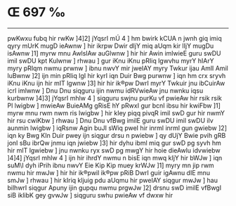 # Œ 697 ‰
---
pwKwxu fubq hir rwKw ]4]2] jYqsrI mÚ 4 ] hm bwirk kCUA n jwnh
giq imiq qyry mUrK mugD ieAwnw ] hir ikrpw Dwir dIjY miq aUqm kir
lIjY mugDu isAwnw ]1] myrw mnu AwlsIAw auGlwnw ] hir hir Awin
imlwieE guru swDU imil swDU kpt Kulwnw ] rhwau ] gur iKnu iKnu pRIiq
lgwvhu myrY hIArY myry pRIqm nwmu prwnw ] ibnu nwvY mir jweIAY myry Twkur
ijau AmlI Amil luBwnw ]2] ijn min pRIiq lgI hir kyrI iqn Duir Bwg
purwnw ] iqn hm crx sryvh iKnu iKnu ijn hir mIT lgwnw ]3] hir
hir ik®pw DwrI myrY Twkuir jnu ibCuirAw icrI imlwnw ] Dnu Dnu siqguru
ijin nwmu idRVwieAw jnu nwnku iqsu kurbwnw ]4]3] jYqsrI mhlw 4 ]
siqguru swjnu purKu vf pwieAw hir rsik rsik Pl lwigbw ] mwieAw
BuieAMg gRisE hY pRwxI gur bcnI ibsu hir kwiFbw ]1] myrw mnu rwm nwm
ris lwigbw ] hir kIey piqq pivqR imil swD gur hir nwmY hir rsu
cwiKbw ] rhwau ] Dnu Dnu vfBwg imilE guru swDU imil swDU ilv aunmin
lwigbw ] iqRsnw Agin buJI sWiq pweI hir inrml inrml gun gwiebw
]2] iqn ky Bwg KIn Duir pwey ijn siqgur drsu n pwiebw ] qy dUjY Bwie
pvih gRB jonI sBu ibrQw jnmu iqn jwiebw ]3] hir dyhu ibml miq gur
swD pg syvh hm hir mIT lgwiebw ] jnu nwnku ryx swD pg mwgY hir
hoie dieAwlu idvwiebw ]4]4] jYqsrI mhlw 4 ] ijn hir ihrdY nwmu n
bisE iqn mwq kIjY hir bWJw ] iqn suM\I dyh iPrih ibnu nwvY Eie Kip
Kip muey krWJw ]1] myry mn jip rwm nwmu hir mwJw ] hir hir ik®pwil
ik®pw pRiB DwrI guir igAwnu dIE mnu smJw ] rhwau ] hir kIriq kljuig
pdu aUqmu hir pweIAY siqgur mwJw ] hau bilhwrI siqgur Apuny ijin
gupqu nwmu prgwJw ]2] drsnu swD imilE vfBwgI siB iklibK gey
gvwJw ] siqguru swhu pwieAw vf dwxw hir
####
